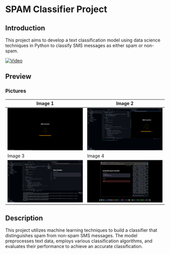 # SPAM Classifier Project

## Introduction
This project aims to develop a text classification model using data science techniques in Python to classify SMS messages as either spam or non-spam.

[![Video](video_thumbnail.png)](video_link)

## Preview
### Pictures

| Image 1 | Image 2 |
|---------|---------|
| ![Image 1](https://github.com/07Sushant/SMS-Spam-Detection/blob/main/images/1.png) | ![Image 2](https://github.com/07Sushant/SMS-Spam-Detection/blob/main/images/2.png) |
| Image 3 | Image 4 |
| ![Image 3](https://github.com/07Sushant/SMS-Spam-Detection/blob/main/images/3.png) | ![Image 4](https://github.com/07Sushant/SMS-Spam-Detection/blob/main/images/4.png) |

## Description
<!-- Write your project description here -->
This project utilizes machine learning techniques to build a classifier that distinguishes spam from non-spam SMS messages. The model preprocesses text data, employs various classification algorithms, and evaluates their performance to achieve an accurate classification.

<!-- Add more details, methodologies used, and any other relevant information -->
